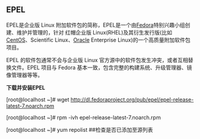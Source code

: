 ## EPEL

EPEL是企业版 Linux 附加软件包的简称，EPEL是一个由[Fedora](http://www.linuxidc.com/topicnews.aspx?tid=5)特别兴趣小组创建、维护并管理的，针对 红帽企业版 Linux(RHEL)及其衍生发行版(比如 [CentOS](http://www.linuxidc.com/topicnews.aspx?tid=14)、Scientific Linux、[Oracle](http://www.linuxidc.com/topicnews.aspx?tid=12) Enterprise Linux)的一个高质量附加软件包项目。

EPEL 的软件包通常不会与企业版 Linux 官方源中的软件包发生冲突，或者互相替换文件。EPEL 项目与 Fedora 基本一致，包含完整的构建系统、升级管理器、镜像管理器等等。



**下载并安装EPEL**

[root@localhost ~]# wget http://dl.fedoraproject.org/pub/epel/epel-release-latest-7.noarch.rpm

[root@localhost ~]# rpm -ivh epel-release-latest-7.noarch.rpm

[root@localhost ~]# yum repolist      ##检查是否已添加至源列表